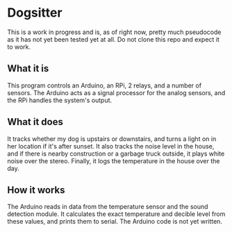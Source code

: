 # Dogsitter
This is a work in progress and is, as of right now, pretty much pseudocode as it has not yet been tested yet at all. Do not clone this repo and expect it to work.
## What it is
This program controls an Arduino, an RPi, 2 relays, and a number of sensors. The Arduino acts as a signal processor for the analog sensors, and the RPi handles the system's output.
## What it does
It tracks whether my dog is upstairs or downstairs, and turns a light on in her location if it's after sunset. It also tracks the noise level in the house, and if there is nearby construction or a garbage truck outside, it plays white noise over the stereo. Finally, it logs the temperature in the house over the day.
## How it works
The Arduino reads in data from the temperature sensor and the sound detection module. It calculates the exact temperature and decible level from these values, and prints them to serial. The Arduino code is not yet written.
